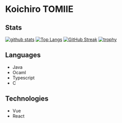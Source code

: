 # Koichiro TOMIIE

## Stats

[![github stats](https://github-readme-stats.vercel.app/api?username=Liberal4020&show_icons=true&theme=solarized-dark&count_private=true)](https://github.com/anuraghazra/github-readme-stats)
[![Top Langs](https://github-readme-stats.vercel.app/api/top-langs/?username=Liberal4020&theme=solarized-dark&hide=tex,makefile)](https://github.com/anuraghazra/github-readme-stats)
[![GitHub Streak](http://github-readme-streak-stats.herokuapp.com?user=Liberal4020&theme=solarized-dark&date_format=M%20j%5B%2C%20Y%5D)](https://git.io/streak-stats)
[![trophy](https://github-profile-trophy.vercel.app/?username=Liberal4020&theme=onedark)](https://github.com/ryo-ma/github-profile-trophy)

## Languages

- Java
- Ocaml
- Typescript
- C

## Technologies

- Vue
- React
